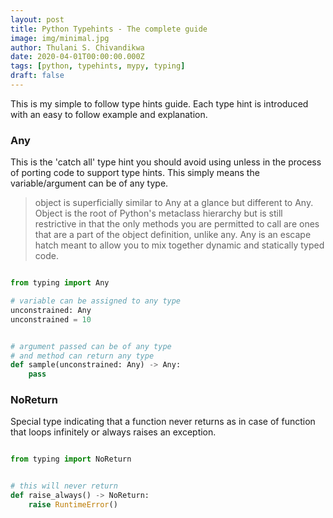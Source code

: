 ```yaml
---
layout: post
title: Python Typehints - The complete guide
image: img/minimal.jpg
author: Thulani S. Chivandikwa
date: 2020-04-01T00:00:00.000Z
tags: [python, typehints, mypy, typing]
draft: false
---
```


This is my simple to follow type hints guide. Each type hint is introduced with an easy to follow example and explanation.

### Any

This is the 'catch all' type hint you should avoid using unless in the process of porting code to support type hints. This simply means the variable/argument can be of any type.

> object is superficially similar to Any at a glance but different to Any. Object is the root of Python's metaclass hierarchy but is still restrictive in that the only methods you are permitted to call are ones that are a part of the object definition, unlike any. Any is an escape hatch meant to allow you to mix together dynamic and statically typed code.

```python

from typing import Any

# variable can be assigned to any type
unconstrained: Any
unconstrained = 10


# argument passed can be of any type
# and method can return any type
def sample(unconstrained: Any) -> Any:
    pass

```

### NoReturn

Special type indicating that a function never returns as in case of function that loops infinitely or always raises an exception.


```python

from typing import NoReturn


# this will never return
def raise_always() -> NoReturn:
    raise RuntimeError()


```